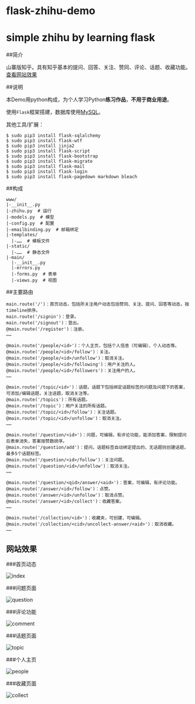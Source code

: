 # flask-zhihu-demo
simple zhihu by learning flask
==========


##简介

山寨版知乎。具有知乎基本的提问、回答、关注、赞同、评论、话题、收藏功能。[查看网站效果](#show)

##说明

本Demo用python构成，为个人学习Python**练习作品**，**不用于商业用途**。

使用`Flask`框架搭建，数据库使用[MySQL][sql]。

其他工具/扩展：

    $ sudo pip3 install flask-sqlalchemy
    $ sudo pip3 install flask-wtf
    $ sudo pip3 install jinja2
    $ sudo pip3 install flask-script
    $ sudo pip3 install flask-bootstrap
    $ sudo pip3 install flask-migrate
    $ sudo pip3 install flask-mail
    $ sudo pip3 install flask-login
    $ sudo pip3 install flask-pagedown markdown bleach

##构成

    www/
    |-__init__.py
    |-zhihu.py  # 运行
    |-models.py  # 模型
    |-config.py  # 配置
    |-emailbinding.py  # 邮箱绑定
    |-templates/
      |-……  # 模板文件 
    |-static/
      |-……  # 静态文件
    |-main/
      |-__init__.py
      |-errors.py
      |-forms.py  # 表单
      |-views.py  # 视图
    

##主要路由

    main.route('/')：首页动态，包括所关注用户动态包括赞同、关注、提问、回答等动态，按timeline排序。
    main.route('/signin')：登录。
    main.route('/signout')：登出。
    @main.route('/register')：注册。
    ……

    @main.route('/people/<id>')：个人主页，包括个人信息（可编辑）、个人动态等。
    @main.route('/people/<id>/follow')：关注。
    @main.route('/people/<id>/unfollow')：取消关注。
    @main.route('/people/<id>/following')：用户关注的人。
    @main.route('/people/<id>/followers')：关注用户的人。
    ……

    @main.route('/topic/<id>')：话题，话题下包括绑定话题标签的问题及问题下的答案，可添加/编辑话题，关注话题，取消关注等。
    @main.route('/topics')：所有话题。
    @main.route('/topic')：用户关注的所有话题。
    @main.route('/topic/<id>/follow')：关注话题。
    @main.route('/topic/<id>/unfollow')：取消关注。
    ……

    @main.route('/question/<id>')：问题，可编辑，有评论功能，能添加答案，限制提问后表单消失，答案按赞数排序。
    @main.route('/question/add')：提问，话题标签自动绑定提出的，无话题则创建话题，最多5个话题标签。
    @main.route('/question/<id>/follow')：关注问题。
    @main.route('/question/<id>/unfollow')：取消关注。
    ……

    @main.route('/question/<qid>/answer/<aid>')：答案，可编辑，有评论功能。
    @main.route('/answer/<id>/follow')：点赞。
    @main.route('/answer/<id>/unfollow')：取消点赞。
    @main.route('/answer/<id>/collect')：收藏答案。
    ……

    @main.route('/collection/<id>')：收藏夹，可创建，可编辑。
    @main.route('/collection/<cid>/uncollect-answer/<aid>')：取消收藏。
    ……


<h2 id="show">网站效果</h2>

###首页动态

![index][index]

###问题页面

![question][question]

###评论功能

![comment][comment]

###话题页面

![topic][topic]

###个人主页

![people][people]

###收藏页面

![collect][collect]



[sql]: http://www.mysql.com/

[index]: http://i12.tietuku.com/6abee1727c6f964c.jpg
[question]: http://i12.tietuku.com/9fa2f5f8042f0457.jpg
[comment]: http://i12.tietuku.com/e34961276f2b58ec.jpg
[topic]: http://i12.tietuku.com/51ffba4d910026b5.jpg
[people]: http://i12.tietuku.com/0bde8d632327ff13.jpg
[collect]: http://i12.tietuku.com/1c462a5a31477d6b.jpg
